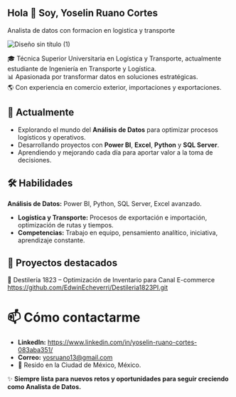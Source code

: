 ## Hola 👋 Soy,  Yoselin Ruano Cortes 

Analista de datos con formacion en logistica y transporte 

![Diseño sin título (1)](https://github.com/user-attachments/assets/9970b050-b398-430d-9611-ae4fca825ab7)

🎓 Técnica Superior Universitaria en Logística y Transporte, actualmente estudiante de Ingeniería en Transporte y Logística.  
📊 Apasionada por transformar datos en soluciones estratégicas.  
🌎 Con experiencia en comercio exterior, importaciones y exportaciones.

## 🚀 Actualmente

- Explorando el mundo del **Análisis de Datos** para optimizar procesos logísticos y operativos.
- Desarrollando proyectos con **Power BI**, **Excel**, **Python** y **SQL Server**.
- Aprendiendo y mejorando cada día para aportar valor a la toma de decisiones.
  
## 🛠️ Habilidades
 **Análisis de Datos:** Power BI, Python, SQL Server, Excel avanzado.
- **Logística y Transporte:** Procesos de exportación e importación, optimización de rutas y tiempos.
- **Competencias:** Trabajo en equipo, pensamiento analítico, iniciativa, aprendizaje constante.

## 📌 Proyectos destacados
🥃 Destilería 1823 – Optimización de Inventario para Canal E-commerce
https://github.com/EdwinEcheverri/Destileria1823PI.git

# 📫 Cómo contactarme

- **LinkedIn:** https://www.linkedin.com/in/yoselin-ruano-cortes-083aba351/
- **Correo:** yosruano13@gmail.com
- 📍 Resido en la Ciudad de México, México.

✨ **Siempre lista para nuevos retos y oportunidades para seguir creciendo como Analista de Datos.**
<!--
**YoselinRuano/YoselinRuano** is a ✨ _special_ ✨ repository because its `README.md` (this file) appears on your GitHub profile.

Here are some ideas to get you started:

- 🔭 I’m currently working on ...
- 🌱 I’m currently learning ...
- 👯 I’m looking to collaborate on ...
- 🤔 I’m looking for help with ...
- 💬 Ask me about ...
- 📫 How to reach me: ...
- 😄 Pronouns: ...
- ⚡ Fun fact: ...
-->
